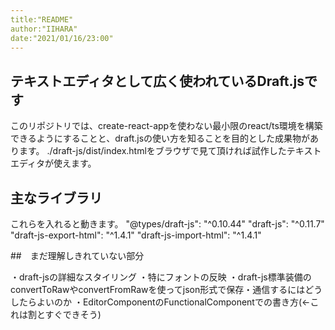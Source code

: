 ```yaml
---
title:"README"
author:"IIHARA"
date:"2021/01/16/23:00"
---
```


## テキストエディタとして広く使われているDraft.jsです

このリポジトリでは、create-react-appを使わない最小限のreact/ts環境を構築できるようにすることと、draft.jsの使い方を知ることを目的とした成果物があります。
./draft-js/dist/index.htmlをブラウザで見て頂ければ試作したテキストエディタが使えます。

## 主なライブラリ

これらを入れると動きます。
"@types/draft-js": "^0.10.44"
"draft-js": "^0.11.7"
"draft-js-export-html": "^1.4.1"
"draft-js-import-html": "^1.4.1"

##　まだ理解しきれていない部分

・draft-jsの詳細なスタイリング
・特にフォントの反映
・draft-js標準装備のconvertToRawやconvertFromRawを使ってjson形式で保存・通信するにはどうしたらよいのか
・EditorComponentのFunctionalComponentでの書き方(←これは割とすぐできそう)

